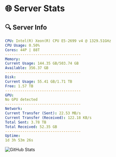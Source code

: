 # 🌐 Server Stats
## 🔍 Server Info
```yaml
CPU: Intel(R) Xeon(R) CPU E5-2699 v4 @ 1329.51GHz
CPU Usage: 0.50%
Cores: 44P | 88T
-----------------------------------
Memory:
Current Usage: 144.35 GB/503.74 GB
Available: 356.37 GB
-----------------------------------
Disk:
Current Usage: 55.41 GB/1.71 TB
Free: 1.57 TB
-----------------------------------
GPU:
No GPU detected
-----------------------------------
Network:
Current Transfer (Sent): 22.53 MB/s
Current Transfer (Received): 122.18 KB/s
Total Sent: 3.78 TB
Total Received: 52.35 GB
-----------------------------------
Uptime:
1d 3h 53m 26s
```
![GitHub Stats](https://img.shields.io/badge/Updated-2025-03-09_01:16:15-blue)